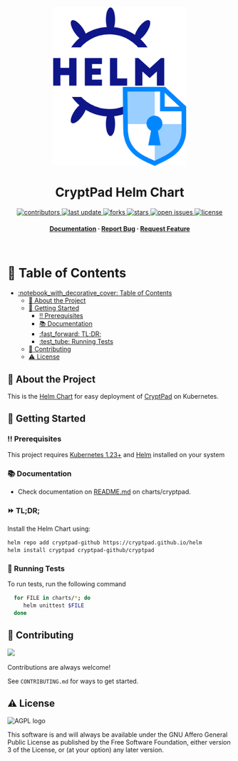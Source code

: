 <div align="center">

  <img src="assets/logo.png" alt="logo" width="300" height="auto" />
  <h1>CryptPad Helm Chart</h1>
 
  
<!-- Badges -->
<p>
  <a href="https://github.com/cryptpad/helm/graphs/contributors">
    <img src="https://img.shields.io/github/contributors/cryptpad/helm" alt="contributors" />
  </a>
  <a href="https://github.com/cryptpad/helm/commits/main">
    <img src="https://img.shields.io/github/last-commit/cryptpad/helm" alt="last update" />
  </a>
  <a href="https://github.com/cryptpad/helm/network/members">
    <img src="https://img.shields.io/github/forks/cryptpad/helm" alt="forks" />
  </a>
  <a href="https://github.com/cryptpad/cryptpad/helm">
    <img src="https://img.shields.io/github/stars/cryptpad/helm" alt="stars" />
  </a>
  <a href="https://github.com/cryptpad/helm/issues/">
    <img src="https://img.shields.io/github/issues/cryptpad/helm" alt="open issues" />
  </a>
  <a href="https://github.com/cryptpad/helm/blob/master/LICENSE">
    <img src="https://img.shields.io/github/license/cryptpad/helm.svg" alt="license" />
  </a>
</p>
   
<h4>
    <a href="https://github.com/cryptpad/helm">Documentation</a>
  <span> · </span>
    <a href="https://github.com/cryptpad/helm/issues/">Report Bug</a>
  <span> · </span>
    <a href="https://github.com/cryptpad/helm/issues/">Request Feature</a>
  </h4>
</div>

<br />

<!-- Table of Contents -->
# :notebook_with_decorative_cover: Table of Contents

- [:notebook\_with\_decorative\_cover: Table of Contents](#notebook_with_decorative_cover-table-of-contents)
  - [:star2: About the Project](#star2-about-the-project)
  - [:toolbox: Getting Started](#toolbox-getting-started)
    - [:bangbang: Prerequisites](#bangbang-prerequisites)
    - [:books: Documentation](#books-documentation)
    - [:fast\_forward: TL;DR;](#fast\_forward-tldr)
    - [:test\_tube: Running Tests](#test_tube-running-tests)
  - [:wave: Contributing](#wave-contributing)
  - [:warning: License](#warning-license)

<!-- About the Project -->
## :star2: About the Project

This is the [Helm Chart](https://helm.sh/) for easy deployment of [CryptPad](https://cryptpad.org) on Kubernetes. 

<!-- Getting Started -->
## :toolbox: Getting Started

<!-- Prerequisites -->
### :bangbang: Prerequisites

This project requires [Kubernetes 1.23+](https://kubernetes.io/) and [Helm](https://helm.sh/docs/intro/install/) installed on your system

### :books: Documentation

* Check documentation on [README.md](charts/cryptpad/README.md) on charts/cryptpad.

### :fast_forward: TL;DR;

Install the Helm Chart using:

```bash
helm repo add cryptpad-github https://cryptpad.github.io/helm
helm install cryptpad cryptpad-github/cryptpad 
```

<!-- Running Tests -->
### :test_tube: Running Tests

To run tests, run the following command

```bash
  for FILE in charts/*; do
     helm unittest $FILE
  done
```

<!-- Contributing -->
## :wave: Contributing

<a href="https://github.com/cryptpad/helm/graphs/contributors">
  <img src="https://contrib.rocks/image?repo=cryptpad/helm" />
</a>


Contributions are always welcome!

See `CONTRIBUTING.md` for ways to get started.

<!-- License -->
## :warning: License

![AGPL logo](https://www.gnu.org/graphics/agplv3-155x51.png "GNU Affero General Public License")

This software is and will always be available under the GNU Affero General Public License as
published by the Free Software Foundation, either version 3 of the License, or (at your option)
any later version.
